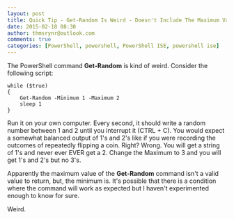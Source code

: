 ```yaml
---
layout: post
title: Quick Tip - Get-Random Is Weird - Doesn't Include The Maximum Value
date: 2015-02-18 08:30
author: thmsrynr@outlook.com
comments: true
categories: [PowerShell, powershell, PowerShell ISE, powershell ise]
---
```

The PowerShell command <strong>Get-Random</strong> is kind of weird. Consider the following script:

```
while ($true)
{
    Get-Random -Minimum 1 -Maximum 2
    sleep 1
}
```

Run it on your own computer. Every second, it should write a random number between 1 and 2 until you interrupt it (CTRL + C). You would expect a somewhat balanced output of 1's and 2's like if you were recording the outcomes of repeatedly flipping a coin. Right? Wrong. You will get a string of 1's and never ever EVER get a 2. Change the Maximum to 3 and you will get 1's and 2's but no 3's.

Apparently the maximum value of the <strong>Get-Random</strong> command isn't a valid value to return, but, the minimum is. It's possible that there is a condition where the command will work as expected but I haven't experimented enough to know for sure.

Weird.
